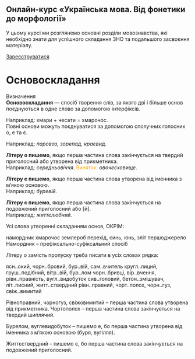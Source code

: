 <div class="banner">
  <h2 class="course">Онлайн-курс «Українська мова. Від фонетики до морфології»</h2>
  <p class="course-description">
     У цьому курсі ми розглянемо основні розділи мовознавства, які необхідно знати для успішного складання ЗНО та подальшого засвоєння матеріалу.<br>
  </p>
    <div class="button-wrapper">
        <a class="registration-button" target="_blank" href="http://bit.ly/2zuYUGS">Зареєструватися</a>
    </div>   
</div>

# Основоскладання

<div class="space">
<div class="eoz-wrap">
<span class="eoz">Визначення</span>
<div class="eoz-text">
<b>Основоскладання</b> — спосiб творення слiв, за якого двi i бiльше основ поєднуються в одне слово за допомогою iнтерфiксiв.
</div>
</div>
</div>

Наприклад: хмари + чесати = хмарочос.<br/>
Повнi основи можуть поєднуватися за допомогою сполучних голосних <span class="p1">о, е</span> та <span class="p1">є</span>.


Наприклад: <i>паровоз, зорепад, краєвид</i>.


<b>Лiтеру о пишемо</b>, якщо перша частина слова закiнчується на твердий приголосний або утворена вiд прикметника.<br>
Наприклад: <i>середньовiччя</i>. <font color="orange">Виняток:</font> <i>овочесховище</i>.


<b>Лiтеру е пишемо</b>, якщо перша частина слова утворена вiд iменника з м’якою основою.<br>
Наприклад: <i>буревiй</i>.

<b>Лiтеру є пишемо</b>, якщо перша частина слова закiнчується на подовжений приголосний або [<span class="p1">й</span>].<br>
Наприклад: <i>життєлюбний</i>.


<quiz correctLabel="correct" incorrectLabel="incorrect" checkLabel="check">
    <question text="">
       <p>Усі слова утворенні складанням основ, ОКРІМ:</p>
        <answer correct>намордник</answer>
        <answer>хмарочос</answer>
        <answer>землероб</answer>
        <answer>перехід, синь, юнь, зліт</answer>
        <answer>першоджерело</answer>
        <explanation>
       Намордник – префіксально-суфіксальний спосіб
        <explanation>
    </question>
</quiz>


<br>
<quiz correctLabel="correct" incorrectLabel="incorrect" checkLabel="check">
    <question text="">
       <p>Літеру <span class="p1">о</span> замість пропуску треба писати в усіх словах рядка:</p>
        <answer>ясн..окий, чорн..бровий, бур..вій, сам..вчитель</answer>
        <answer>кругл..лиций, груш..подібний, вітр..вій, бур..лом</answer>
        <answer>чорн..бривці, вір..вчення, рівн..правність, вугл..видобуток</answer>
        <answer>сив..головий, бетон..змішувач, літ..писний, житт..ствердний</answer>
        <answer correct>рівн..правний, чорт..полох, чорн..гуз, свіж..вимитий</answer>
        <explanation>
      <p> Рівноправний, чорногуз, свіжовимитий – перша частина слова утворена від прикметника. Чортополох – перша частина слова закінчується на твердий шиплячий.</p> 
    <p>Бурелом, вуглевидобуток – пишемо <span class="p1">е</span>, бо перша частина утворена від іменника з м’якою основою (буря, вугілля).</p>
    <p>Життєствердний – пишемо <span class="p1">є</span>, бо перша частина слова закінчується на подовжений приголосний.</p>
        <explanation>
    </question>
</quiz>
